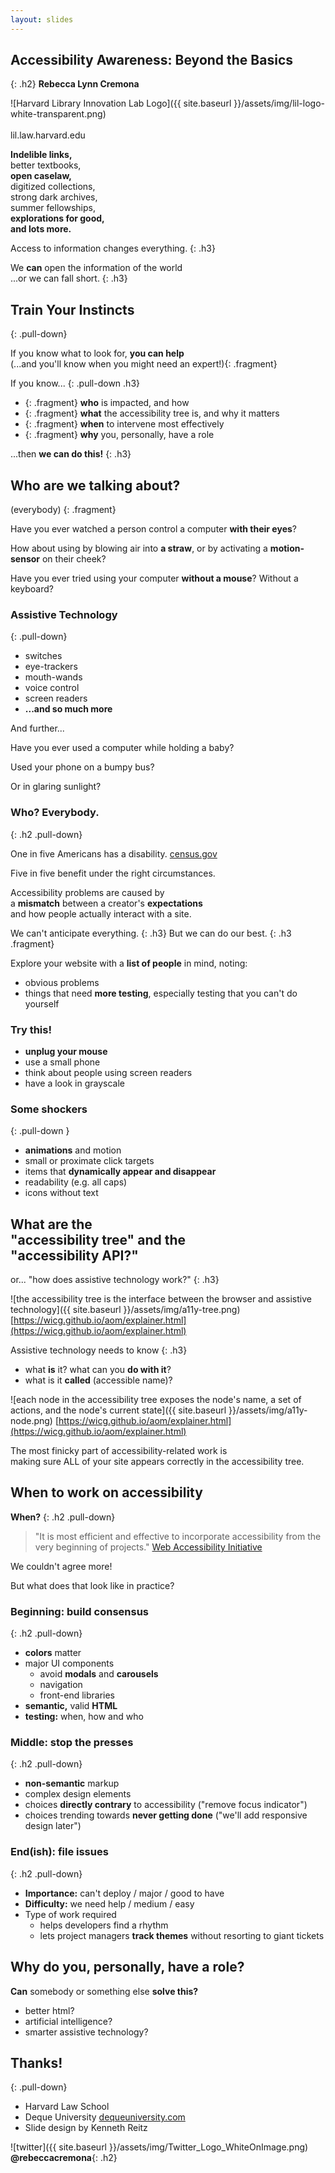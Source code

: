 ```yaml
---
layout: slides
---
```

<section class="middle center">

# Accessibility Awareness: Beyond the Basics
{: .h2}
**Rebecca Lynn Cremona**

</section>
<section class="middle center">

![Harvard Library Innovation Lab Logo]({{ site.baseurl }}/assets/img/lil-logo-white-transparent.png)
<br><br>
lil.law.harvard.edu

</section>
<section class="middle center">

**Indelible links,**<br>
better textbooks,<br>
**open caselaw,**<br>
digitized collections,<br>
strong dark archives,<br>
summer fellowships,<br>
**explorations for good,**<br>
**and lots more.**

</section>
<section class="middle center">

Access to information changes everything.
{: .h3}

</section>
<section class="middle center">

We **can** open the information of the world<br>
<span class="fragment">...or we can fall short.</span>
{: .h3}

</section>
<section class="middle center">

## Train Your Instincts
{: .pull-down}

If you know what to look for, **you can help**<br>
<span>(...and you'll know when you might need an expert!)</span>{: .fragment}

</section>
<section class="center">

If you know...
{: .pull-down .h3}

- {: .fragment} **who** is impacted, and how
- {: .fragment} **what** the accessibility tree is, and why it matters
- {: .fragment} **when** to intervene most effectively
- {: .fragment} **why** you, personally, have a role

</section>
<section class="middle center">

...then **we can do this!**
{: .h3}

</section>
<section class="middle center">

## **Who** are we talking about?
(everybody)
{: .fragment}

</section>
<section class="center">

Have you ever watched a person control a computer **with their eyes**?

How about using by blowing air into **a straw**, or by activating a **motion-sensor** on their cheek?

Have you ever tried using your computer **without a mouse**? Without a keyboard?

</section>
<section class="center">

### Assistive Technology
{: .pull-down}

- switches
- eye-trackers
- mouth-wands
- voice control
- screen readers
- **...and so much more**

</section>
<section class="middle center">
And further...

</section>
<section class="center">

Have you ever used a computer while holding a baby?

Used your phone on a bumpy bus?

Or in glaring sunlight?

</section>
<section class="center">

### Who? **Everybody.**
{: .h2 .pull-down}

One in five Americans has a disability.
[census.gov](https://www.census.gov/newsroom/releases/archives/miscellaneous/cb12-134.html)

Five in five benefit under the right circumstances.

</section>
<section class="middle center">

Accessibility problems are caused by <br>
a **mismatch** between a creator's **expectations** <br>
and how people actually interact with a site.

</section>
<section class="middle center">

We can't anticipate everything.
{: .h3}
But we can do our best.
{: .h3 .fragment}

</section>
<section class="center">

Explore your website with a **list of people** in mind, noting:
- obvious problems
- things that need **more testing**, especially testing that you can't do yourself

</section>
<section class="center">

### Try this!

- **unplug your mouse**
- use a small phone
- think about people using screen readers
- have a look in grayscale

</section>
<section class="center">

### Some shockers
{: .pull-down }

- **animations** and motion
- small or proximate click targets
- items that **dynamically appear and disappear**
- readability (e.g. all caps)
- icons without text

</section>
<section class="middle center">

## **What** are the <br> **"accessibility tree"** and the <br> "accessibility API?"

</section>
<section class="middle center">

or... "how does assistive technology work?"
{: .h3}

</section>
<section class="center">

![the accessibility tree is the interface between the browser and assistive technology]({{ site.baseurl }}/assets/img/a11y-tree.png)
[https://wicg.github.io/aom/explainer.html](https://wicg.github.io/aom/explainer.html)

</section>
<section class="center">

Assistive technology needs to know
{: .h3}

- what **is** it? what can you **do with it**?
- what is it **called** (accessible name)?

</section>
<section class="center">

![each node in the accessibility tree exposes the node's name, a set of actions, and the node's current state]({{ site.baseurl }}/assets/img/a11y-node.png)
[https://wicg.github.io/aom/explainer.html](https://wicg.github.io/aom/explainer.html)

</section>
<section class="center">

The most finicky part of accessibility-related work is <br>
making sure ALL of your site appears correctly in the accessibility tree.

</section>
<section class="middle center">

## **When** to work on accessibility

</section>
<section class="center">

**When?**
{: .h2 .pull-down}

> "It is most efficient and effective to incorporate accessibility from the very beginning of projects."
[Web Accessibility Initiative](https://www.w3.org/WAI/fundamentals/accessibility-intro/)

We couldn't agree more!

But what does that look like in practice?

</section>
<section class="center">

### Beginning: build consensus
{: .h2 .pull-down}

- **colors** matter
- major UI components
  - avoid **modals** and **carousels**
  - navigation
  - front-end libraries
- **semantic,** valid **HTML**
- **testing:** when, how and who

</section>
<section class="center">

### Middle: stop the presses
{: .h2 .pull-down}

- **non-semantic** markup
- complex design elements
- choices **directly contrary** to accessibility ("remove focus indicator")
- choices trending towards **never getting done** ("we'll add responsive design later")

</section>
<section class="center">

### End(ish): file issues
{: .h2 .pull-down}

- **Importance:** can't deploy / major / good to have
- **Difficulty:** we need help / medium / easy
- Type of work required
    - helps developers find a rhythm
    - lets project managers **track themes**
      without resorting to giant tickets

</section>
<section class="middle center">

## **Why** do you, personally, have a role?

</section>
<section class="center">

**Can** somebody or something else **solve this?**

- better html?
- artificial intelligence?
- smarter assistive technology?

</section>
<section class="center">

## **Thanks!**
{: .pull-down}

- Harvard Law School
- Deque University [dequeuniversity.com](https://dequeuniversity.com)
- Slide design by Kenneth Reitz


</section>
<section class="middle center">

![twitter]({{ site.baseurl }}/assets/img/Twitter_Logo_WhiteOnImage.png)
**@rebeccacremona**{: .h2}

</section>

